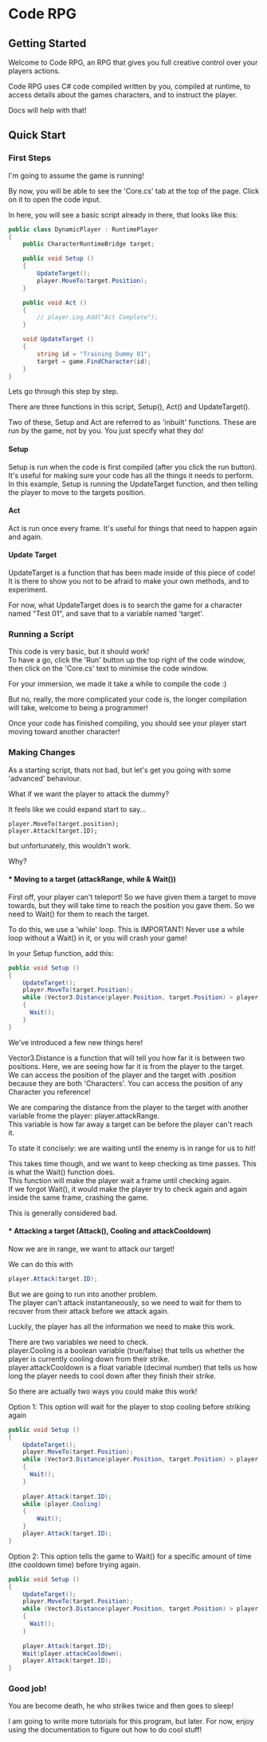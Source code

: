Code RPG
=============

Getting Started
---------------

Welcome to Code RPG, an RPG that gives you full creative control over your players actions. 

Code RPG uses C# code compiled written by you, compiled at runtime, to access details about the games characters, and to instruct the player. 

Docs will help with that!

Quick Start
----------------

### First Steps

I'm going to assume the game is running! 

By now, you will be able to see the 'Core.cs' tab at the top of the page. Click on it to open the code input. 

In here, you will see a basic script already in there, that looks like this: 

```cs
public class DynamicPlayer : RuntimePlayer
{
	public CharacterRuntimeBridge target;

	public void Setup () 
	{
		UpdateTarget();
		player.MoveTo(target.Position);
	}

	public void Act () 
	{
		// player.Log.Add("Act Complete");
	}

	void UpdateTarget () 
	{
		string id = "Training Dummy 01";
		target = game.FindCharacter(id);
	}
}
```

Lets go through this step by step. 

There are three functions in this script, Setup(), Act() and UpdateTarget(). 

Two of these, Setup and Act are referred to as 'inbuilt' functions. These are run by the game, not by you. You just specify what they do! 

#### Setup

Setup is run when the code is first compiled (after you click the run button). It's useful for making sure your code has all the things it needs to perform.  
In this example, Setup is running the UpdateTarget function, and then telling the player to move to the targets position. 

#### Act

Act is run once every frame. It's useful for things that need to happen again and again. 

#### Update Target

UpdateTarget is a function that has been made inside of this piece of code! It is there to show you not to be afraid to make your own methods, and to experiment. 

For now, what UpdateTarget does is to search the game for a character named "Test 01", and save that to a variable named 'target'. 

### Running a Script

This code is very basic, but it should work!  
To have a go, click the 'Run' button up the top right of the code window, then click on the 'Core.cs' text to minimise the code window. 

For your immersion, we made it take a while to compile the code :) 

But no, really, the more complicated your code is, the longer compilation will take, welcome to being a programmer! 

Once your code has finished compiling, you should see your player start moving toward another character! 

### Making Changes

As a starting script, thats not bad, but let's get you going with some 'advanced' behaviour. 

What if we want the player to attack the dummy? 

It feels like we could expand start to say...

```
player.MoveTo(target.position);
player.Attack(target.ID);
```

but unfortunately, this wouldn't work. 

Why? 

#### * Moving to a target (attackRange, while & Wait())

First off, your player can't teleport! So we have given them a target to move towards, but they will take time to reach the position you gave them. 
So we need to Wait() for them to reach the target. 

To do this, we use a 'while' loop. This is IMPORTANT! Never use a while loop without a Wait() in it, or you will crash your game! 

In your Setup function, add this: 
```cs
public void Setup () 
{
    UpdateTarget();
    player.MoveTo(target.Position);
    while (Vector3.Distance(player.Position, target.Position) > player.attackRange)
    {
      Wait();
    }
}
```

We've introduced a few new things here! 

Vector3.Distance is a function that will tell you how far it is between two positions. Here, we are seeing how far it is from the player to the target.  
We can access the position of the player and the target with .position because they are both 'Characters'. You can access the position of any Character you reference!

We are comparing the distance from the player to the target with another variable frome the player: player.attackRange.  
This variable is how far away a target can be before the player can't reach it.  

To state it concisely: we are waiting until the enemy is in range for us to hit! 

This takes time though, and we want to keep checking as time passes. This is what the Wait() function does.  
This function will make the player wait a frame until checking again.  
If we forgot Wait(), it would make the player try to check again and again inside the same frame, crashing the game. 

This is generally considered bad. 

#### * Attacking a target (Attack(), Cooling and attackCooldown)

Now we are in range, we want to attack our target! 

We can do this with 
```cs
player.Attack(target.ID);
```

But we are going to run into another problem.  
The player can't attack instantaneously, so we need to wait for them to recover from their attack before we attack again. 

Luckily, the player has all the information we need to make this work. 

There are two variables we need to check.  
player.Cooling is a boolean variable (true/false) that tells us whether the player is currently cooling down from their strike.  
player.attackCooldown is a float variable (decimal number) that tells us how long the player needs to cool down after they finish their strike. 

So there are actually two ways you could make this work! 

Option 1: This option will wait for the player to stop cooling before striking again

```cs
public void Setup () 
{
    UpdateTarget();
    player.MoveTo(target.Position);
    while (Vector3.Distance(player.Position, target.Position) > player.attackRange)
    {
      Wait();
    }
    
    player.Attack(target.ID);
    while (player.Cooling)
    {
    	Wait();
    }
    player.Attack(target.ID);
}
```

Option 2: This option tells the game to Wait() for a specific amount of time (the cooldown time) before trying again. 
```cs
public void Setup () 
{
    UpdateTarget();
    player.MoveTo(target.Position);
    while (Vector3.Distance(player.Position, target.Position) > player.attackRange)
    {
      Wait();
    }
    
    player.Attack(target.ID);
    Wait(player.attackCooldown);
    player.Attack(target.ID);
}
```

### Good job! 

You are become death, he who strikes twice and then goes to sleep! 

I am going to write more tutorials for this program, but later. For now, enjoy using the documentation to figure out how to do cool stuff!
